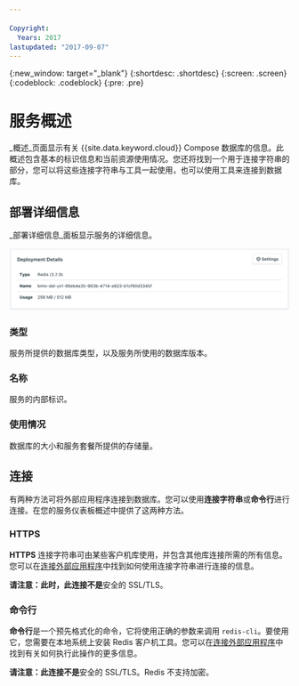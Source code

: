 ```yaml
---

Copyright:
  Years: 2017
lastupdated: "2017-09-07"
---
```


{:new_window: target="_blank"}
{:shortdesc: .shortdesc}
{:screen: .screen}
{:codeblock: .codeblock}
{:pre: .pre}

# 服务概述

_概述_页面显示有关 {{site.data.keyword.cloud}} Compose 数据库的信息。此概述包含基本的标识信息和当前资源使用情况。您还将找到一个用于连接字符串的部分，您可以将这些连接字符串与工具一起使用，也可以使用工具来连接到数据库。

## 部署详细信息

_部署详细信息_面板显示服务的详细信息。

![部署详细信息](./images/redis-deployment-details.png "“部署详细信息”面板的视图")

### 类型

服务所提供的数据库类型，以及服务所使用的数据库版本。

### 名称

服务的内部标识。

### 使用情况

数据库的大小和服务套餐所提供的存储量。


## 连接

有两种方法可将外部应用程序连接到数据库。您可以使用**连接字符串**或**命令行**进行连接。在您的服务仪表板概述中提供了这两种方法。

### HTTPS

**HTTPS** 连接字符串可由某些客户机库使用，并包含其他库连接所需的所有信息。您可以在[连接外部应用程序](./connecting-external.html)中找到如何使用连接字符串进行连接的信息。

**请注意：**此时，此连接**不是**安全的 SSL/TLS。 

### 命令行

**命令行**是一个预先格式化的命令，它将使用正确的参数来调用 `redis-cli`。要使用它，您需要在本地系统上安装 Redis 客户机工具。您可以在[连接外部应用程序](./connecting-external.html)中找到有关如何执行此操作的更多信息。

**请注意：**此连接**不是**安全的 SSL/TLS。Redis 不支持加密。


